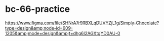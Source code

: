 # bc-66-practice
https://www.figma.com/file/SHNrA7r9RBXLqDUVYZjL1g/Simply-Chocolate?type=design&amp;node-id=609-1205&amp;mode=design&amp;t=dhg6I2AGXtgYD0AU-0
